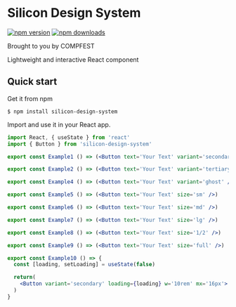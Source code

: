 # Silicon Design System

[![npm version](https://img.shields.io/npm/v/silicon-design-system.svg?style=flat-square)](https://www.npmjs.com/package/silicon-design-system)
[![npm downloads](https://img.shields.io/npm/dm/silicon-design-system.svg?style=flat-square)](https://www.npmjs.com/package/silicon-design-system)

Brought to you by COMPFEST

Lightweight and interactive React component

## Quick start

Get it from npm

```
$ npm install silicon-design-system
```

Import and use it in your React app.

```jsx
import React, { useState } from 'react'
import { Button } from 'silicon-design-system'

export const Example1 () => (<Button text='Your Text' variant='secondary' />)

export const Example2 () => (<Button text='Your Text' variant='tertiary' />)

export const Example4 () => (<Button text='Your Text' variant='ghost' />)

export const Example5 () => (<Button text='Your Text' size='sm' />)

export const Example6 () => (<Button text='Your Text' size='md' />)

export const Example7 () => (<Button text='Your Text' size='lg' />)

export const Example8 () => (<Button text='Your Text' size='1/2' />)

export const Example9 () => (<Button text='Your Text' size='full' />)

export const Example10 () => {
  const [loading, setLoading] = useState(false)

  return(
    <Button variant='secondary' loading={loading} w='10rem' mx='16px'> Another Component </Button>
  )
}
```
